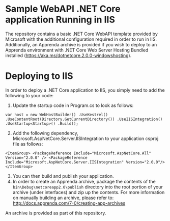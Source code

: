 # Sample WebAPI .NET Core application Running in IIS

The repository contains a basic .NET Core WebAPI template provided by Microsoft with the additional configuration required in order to run in IIS. Additionally, an Apprenda archive is provided if you wish to deploy to an Apprenda environment with .NET Core Web Server Hosting Bundled installed (https://aka.ms/dotnetcore.2.0.0-windowshosting).

# Deploying to IIS

In order to deploy a .NET Core application to IIS, you simply need to add the following to your code:

1. Update the startup code in Program.cs to look as follows:

`var host = new WebHostBuilder()
    .UseKestrel()
    .UseContentRoot(Directory.GetCurrentDirectory())
    .UseIISIntegration()
    .UseStartup<Startup>()
    .Build();`

2. Add the following dependency, Microsoft.AspNetCore.Server.IISIntegration to your application csproj file as follows:

`<ItemGroup>
    <PackageReference Include="Microsoft.AspNetCore.All" Version="2.0.0" />
    <PackageReference Include="Microsoft.AspNetCore.Server.IISIntegration" Version="2.0.0"/>
</ItemGroup>`

3. You can then build and publish your application. 
4. In order to create an Apprenda archive, package the contents of the `bin\Debug\netcoreapp2.0\publish` directory into the root portion of your archive (under interfaces) and zip up the contents. For more information on manually building an archive, please refer to: http://docs.apprenda.com/7-0/creating-app-archives

An archive is provided as part of this repository. 

